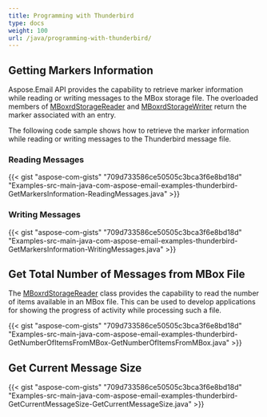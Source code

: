 ```yaml
---
title: Programming with Thunderbird
type: docs
weight: 100
url: /java/programming-with-thunderbird/
---
```


## **Getting Markers Information**
Aspose.Email API provides the capability to retrieve marker information while reading or writing messages to the MBox storage file. The overloaded members of [MBoxrdStorageReader](https://apireference.aspose.com/email/java/com.aspose.email/mboxrdstoragereader) and [MBoxrdStorageWriter](https://apireference.aspose.com/email/java/com.aspose.email/mboxrdstoragewriter) return the marker associated with an entry.

The following code sample shows how to retrieve the marker information while reading or writing messages to the Thunderbird message file.
### **Reading Messages**
{{< gist "aspose-com-gists" "709d733586ce50505c3bca3f6e8bd18d" "Examples-src-main-java-com-aspose-email-examples-thunderbird-GetMarkersInformation-ReadingMessages.java" >}}
### **Writing Messages**
{{< gist "aspose-com-gists" "709d733586ce50505c3bca3f6e8bd18d" "Examples-src-main-java-com-aspose-email-examples-thunderbird-GetMarkersInformation-WritingMessages.java" >}}
## **Get Total Number of Messages from MBox File**
The [MBoxrdStorageReader](https://apireference.aspose.com/email/java/com.aspose.email/mboxrdstoragereader) class provides the capability to read the number of items available in an MBox file. This can be used to develop applications for showing the progress of activity while processing such a file.

{{< gist "aspose-com-gists" "709d733586ce50505c3bca3f6e8bd18d" "Examples-src-main-java-com-aspose-email-examples-thunderbird-GetNumberOfItemsFromMBox-GetNumberOfItemsFromMBox.java" >}}
## **Get Current Message Size**
{{< gist "aspose-com-gists" "709d733586ce50505c3bca3f6e8bd18d" "Examples-src-main-java-com-aspose-email-examples-thunderbird-GetCurrentMessageSize-GetCurrentMessageSize.java" >}}
